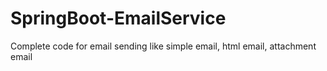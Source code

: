 # SpringBoot-EmailService
Complete code for email sending like simple email, html email, attachment email
